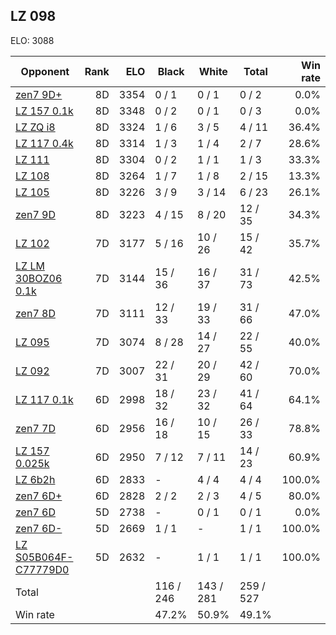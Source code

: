 ## LZ 098 ##

ELO: 3088

Opponent | Rank | ELO | Black | White | Total | Win rate
---------|-----:|----:|-------|-------|-------|-------:
[zen7 9D+](zen7%209D+.md) | 8D | 3354 | 0 / 1 | 0 / 1 | 0 / 2 | 0.0%
[LZ 157 0.1k](LZ%20157%200.1k.md) | 8D | 3348 | 0 / 2 | 0 / 1 | 0 / 3 | 0.0%
[LZ ZQ i8](LZ%20ZQ%20i8.md) | 8D | 3324 | 1 / 6 | 3 / 5 | 4 / 11 | 36.4%
[LZ 117 0.4k](LZ%20117%200.4k.md) | 8D | 3314 | 1 / 3 | 1 / 4 | 2 / 7 | 28.6%
[LZ 111](LZ%20111.md) | 8D | 3304 | 0 / 2 | 1 / 1 | 1 / 3 | 33.3%
[LZ 108](LZ%20108.md) | 8D | 3264 | 1 / 7 | 1 / 8 | 2 / 15 | 13.3%
[LZ 105](LZ%20105.md) | 8D | 3226 | 3 / 9 | 3 / 14 | 6 / 23 | 26.1%
[zen7 9D](zen7%209D.md) | 8D | 3223 | 4 / 15 | 8 / 20 | 12 / 35 | 34.3%
[LZ 102](LZ%20102.md) | 7D | 3177 | 5 / 16 | 10 / 26 | 15 / 42 | 35.7%
[LZ LM 30BOZ06 0.1k](LZ%20LM%2030BOZ06%200.1k.md) | 7D | 3144 | 15 / 36 | 16 / 37 | 31 / 73 | 42.5%
[zen7 8D](zen7%208D.md) | 7D | 3111 | 12 / 33 | 19 / 33 | 31 / 66 | 47.0%
[LZ 095](LZ%20095.md) | 7D | 3074 | 8 / 28 | 14 / 27 | 22 / 55 | 40.0%
[LZ 092](LZ%20092.md) | 7D | 3007 | 22 / 31 | 20 / 29 | 42 / 60 | 70.0%
[LZ 117 0.1k](LZ%20117%200.1k.md) | 6D | 2998 | 18 / 32 | 23 / 32 | 41 / 64 | 64.1%
[zen7 7D](zen7%207D.md) | 6D | 2956 | 16 / 18 | 10 / 15 | 26 / 33 | 78.8%
[LZ 157 0.025k](LZ%20157%200.025k.md) | 6D | 2950 | 7 / 12 | 7 / 11 | 14 / 23 | 60.9%
[LZ 6b2h](LZ%206b2h.md) | 6D | 2833 | - | 4 / 4 | 4 / 4 | 100.0%
[zen7 6D+](zen7%206D+.md) | 6D | 2828 | 2 / 2 | 2 / 3 | 4 / 5 | 80.0%
[zen7 6D](zen7%206D.md) | 5D | 2738 | - | 0 / 1 | 0 / 1 | 0.0%
[zen7 6D-](zen7%206D-.md) | 5D | 2669 | 1 / 1 | - | 1 / 1 | 100.0%
[LZ S05B064F-C77779D0](LZ%20S05B064F-C77779D0.md) | 5D | 2632 | - | 1 / 1 | 1 / 1 | 100.0%
Total | | | 116 / 246 | 143 / 281 | 259 / 527 | 
Win rate| | | 47.2% | 50.9% | 49.1% | 
